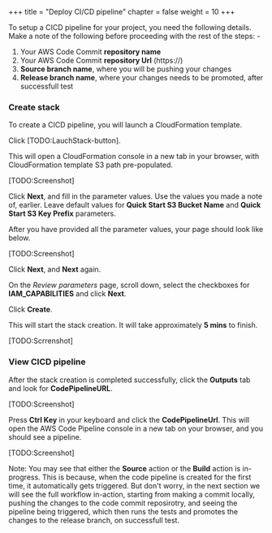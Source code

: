 +++
title = "Deploy CI/CD pipeline"
chapter = false
weight = 10
+++

To setup a CICD pipeline for your project, you need the following details. Make a note of the following before proceeding with the rest of the steps: -

1. Your AWS Code Commit **repository name**
2. Your AWS Code Commit **repository Url** (https://)
3. **Source branch name**, where you will be pushing your changes
4. **Release branch name**, where your changes needs to be promoted, after successfull test

### Create stack
To create a CICD pipeline, you will launch a CloudFormation template.

Click [TODO:LauchStack-button].

This will open a CloudFormation console in a new tab in your browser, with CloudFormation template S3 path pre-populated.

[TODO:Screenshot]

Click **Next**, and fill in the parameter values. Use the values you made a note of, earlier.
Leave default values for **Quick Start S3 Bucket Name** and **Quick Start S3 Key Prefix** parameters.

After you have provided all the parameter values, your page should look like below.

[TODO:Screenshot]

Click **Next**, and **Next** again.

On the *Review parameters* page, scroll down, select the checkboxes for **IAM_CAPABILITIES** and click **Next**.

Click **Create**.

This will start the stack creation. It will take approximately **5 mins** to finish.

[TODO:Scrrenshot]

### View CICD pipeline

After the stack creation is completed successfully, click the **Outputs** tab and look for **CodePipelineURL**.

[TODO:Screenshot]

Press **Ctrl Key** in your keyboard and click the **CodePipelineUrl**. This will open the AWS Code Pipeline console in a new tab on your browser, and you should see a pipeline.

[TODO:Screenshot]

Note: You may see that either the **Source** action or the **Build** action is in-progress. This is because, when the code pipeline is created for the first time, it automatically gets triggered. But don't worry, in the next section we will see the full workflow in-action, starting from making a commit locally, pushing the changes to the code commit reposirotry, and seeing the pipeline being triggered, which then runs the tests and promotes the changes to the release branch, on successfull test.
